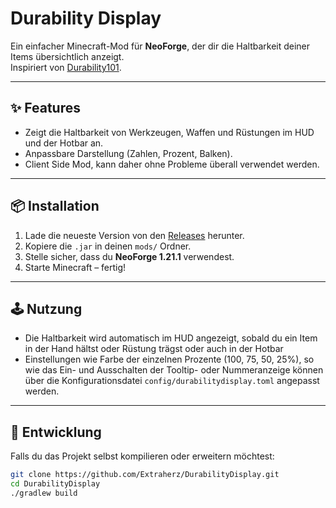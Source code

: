 # Durability Display

Ein einfacher Minecraft-Mod für **NeoForge**, der dir die Haltbarkeit deiner Items übersichtlich anzeigt.  
Inspiriert von [Durability101](https://modrinth.com/mod/durability101).

---

## ✨ Features
- Zeigt die Haltbarkeit von Werkzeugen, Waffen und Rüstungen im HUD und der Hotbar an.
- Anpassbare Darstellung (Zahlen, Prozent, Balken).
- Client Side Mod, kann daher ohne Probleme überall verwendet werden.

---

## 📦 Installation
1. Lade die neueste Version von den [Releases](https://github.com/Extraherz/DurabilityDisplay/releases) herunter.
2. Kopiere die `.jar` in deinen `mods/` Ordner.
3. Stelle sicher, dass du **NeoForge 1.21.1** verwendest.
4. Starte Minecraft – fertig!

---

## 🕹️ Nutzung
- Die Haltbarkeit wird automatisch im HUD angezeigt, sobald du ein Item in der Hand hältst oder Rüstung trägst oder auch in der Hotbar
- Einstellungen wie Farbe der einzelnen Prozente (100, 75, 50, 25%), so wie das Ein- und Ausschalten der Tooltip- oder Nummeranzeige können über die Konfigurationsdatei `config/durabilitydisplay.toml` angepasst werden.

---

## 🔧 Entwicklung
Falls du das Projekt selbst kompilieren oder erweitern möchtest:

```bash
git clone https://github.com/Extraherz/DurabilityDisplay.git
cd DurabilityDisplay
./gradlew build
